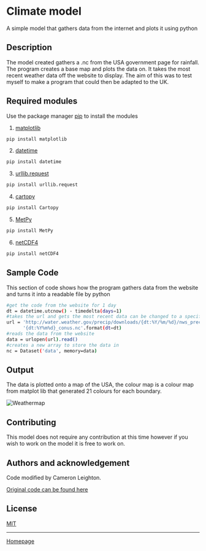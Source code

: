 # Climate model

A simple model that gathers data from the internet and plots it using python

## Description 
The model created gathers a .nc from the USA government page for rainfall. The program creates a base map and plots the data on. It takes the most recent weather data off the website to display. The aim of this was to test myself to make a program that could then be adapted to the UK. 

## Required modules 

Use the package manager [pip](https://pip.pypa.io/en/stable/) to install the modules

1. [matplotlib](https://matplotlib.org/users/installing.html) 

```bash
pip install matplotlib
``` 
2. [datetime](https://pypi.org/project/DateTime/) 

```bash
pip install datetime 
``` 
3. [urllib.request](https://docs.python.org/3/library/urllib.request.html)

```bash
pip install urllib.request
```
4. [cartopy](https://pypi.org/project/Cartopy/)

```bash
pip install Cartopy
```
5. [MetPy](https://pypi.org/project/MetPy/)

```bash
pip install MetPy
```
6. [netCDF4](https://pypi.org/project/netCDF4/)

```bash
pip install netCDF4
```
## Sample Code 
This section of code shows how the program gathers data from the website and turns it into a readable file by python

```bash
#get the code from the website for 1 day 
dt = datetime.utcnow() - timedelta(days=1)  
#takes the url and gets the most recent data can be changed to a specific day 
url = 'http://water.weather.gov/precip/downloads/{dt:%Y/%m/%d}/nws_precip_1day_'\
      '{dt:%Y%m%d}_conus.nc'.format(dt=dt)
#reads the data from the website 
data = urlopen(url).read()
#creates a new array to store the data in 
nc = Dataset('data', memory=data)
```
## Output 
The data is plotted onto a map of the USA, the colour map is a colour map from matplot lib that generated 21 colours for each boundary. 

![Weathermap](https://imgur.com/6i8TVh0.png)


## Contributing

This model does not require any contribution at this time however if you wish to work on the model it is free to work on.

## Authors and acknowledgement

Code modified by Cameron Leighton.

[Original code can be found here](https://unidata.github.io/python-training/gallery/precipitation_map/)

## License 

[MIT](https://choosealicense.com/licenses/mit/)

--- 
[Homepage](https://cameronl97.github.io/Cameronl97.ppd.io/)
